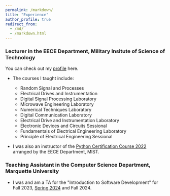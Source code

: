 ```yaml
---
permalink: /markdown/
title: "Experience"
author_profile: true
redirect_from: 
  - /md/
  - /markdown.html
---
```

### Lecturer in the EECE Department, Military Insitute of Science of Technology 
You can check out my [profile](https://mist.ac.bd/department/eece/facultyMembers/dibaloke_chanda-371) here.
- The courses I taught include:
  - Random Signal and Processes
  - Electrical Drives and Instrumentation
  - Digital Signal Processing Laboratory
  - Microwave Engineering Laboratory
  - Numerical Techniques Laboratory
  - Digital Communication Laboratory
  - Electrical Drive and Instrumentation Laboratory
  - Electronic Devices and Circuits Sessional
  - Fundamentals of Electrical Engineering Laboratory
  - Principle of Electrical Engineering Sessional
 
- I was also an instructor of the [Python Certification Course 2022](https://eece.gitbook.io/python-certification-course-2022) arranged by the EECE Department, MIST.

### Teaching Assistant in the Computer Science Department, Marquette University 
-  I was and am a TA for the "Introduction to Software Development" for Fall 2023, [Spring 2024](https://www.marquette.edu/computer-science/teaching-research-assistant-assignments.php) and Fall 2024. 
